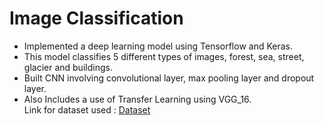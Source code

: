 # Image Classification
- Implemented a deep learning model using Tensorflow and Keras.                                                              
- This model classifies 5 different types of images, forest, sea, street, glacier and buildings.
- Built CNN involving convolutional layer, max pooling layer and dropout layer.
- Also Includes a use of Transfer Learning using VGG_16.<br/>
Link for dataset used : [Dataset](https://drive.google.com/uc?id=1Qc66kVqetwJIK7cKXnXxbPJy6gnpRSRI)
